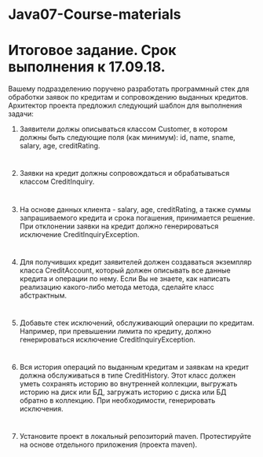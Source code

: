 # Java07-Course-materials
# Итоговое задание. Срок выполнения к 17.09.18.

 Вашему подразделению поручено разработать программный стек для обработки заявок по кредитам и сопровождению выданных кредитов.
 Архитектор проекта предложил следующий шаблон для выполнения задачи:

 1. Заявители должы описываться классом Customer, в котором должны быть следующие поля (как минимум):
 id, name, sname, salary, age, creditRating.
#
 2. Заявки на кредит должны сопровождаться и обрабатываться классом CreditInquiry.
#
 3. На основе данных клиента - salary, age, creditRating, а также суммы запрашиваемого кредита и срока погашения, принимается решение. 
 При отклонении заявки на кредит должно генерироваться исключение CreditInquiryException.
#
 4. Для получивших кредит заявителей должен создаваться экземпляр класса CreditAccount, 
 который должен описывать все данные кредита и операции по нему. 
 Если Вы не знаете, как написать реализацию какого-либо метода метода, сделайте класс абстрактным. 
#
 5. Добавьте стек исключений, обслуживающий операции по кредитам. Например, при превышении лимита по кредиту, 
 должно генерироваться исключение CreditInquiryException.
#
 6. Вся история операций по выданным кредитам и заявкам на кредит должна обслуживаться в типе CreditHistory.
 Этот класс должен уметь сохранять историю во внутренней коллекции, выгружать историю на диск или БД, 
 загружать историю с диска или БД обратно в коллекцию. При необходимости, генерировать исключения.
#
 7. Установите проект в локальный репозиторий maven. Протестируйте  на основе отдельного приложения (проекта maven).

